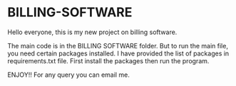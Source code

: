 # BILLING-SOFTWARE

Hello everyone, this is my new project on billing software.

The main code is in the BILLING SOFTWARE folder. But to run the main file, you need certain packages installed.
I have provided the list of packages in requirements.txt file. First install the packages then run the program.

ENJOY!!
For any query you can email me.
